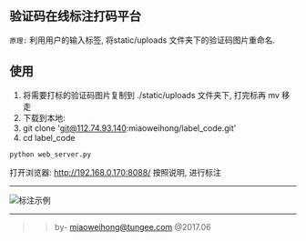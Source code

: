 
## 验证码在线标注打码平台
<code>原理:</code> 利用用户的输入标签, 将static/uploads 文件夹下的验证码图片重命名.

##  使用
1. 将需要打标的验证码图片复制到 ./static/uploads 文件夹下, 打完标再 mv 移走
2. 下载到本地:
3. git clone 'git@112.74.93.140:miaoweihong/label_code.git'
4. cd label_code

```python web_server.py ```

打开浏览器: http://192.168.0.170:8088/ 按照说明, 进行标注

----

![标注示例](label_code/demo_img.jpg 'demo example') 


----
>> by- miaoweihong@tungee.com
>> @2017.06
